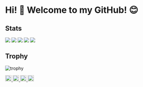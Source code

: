 # Hi! 👋 Welcome to my GitHub! 😊

<!--
- **I like Unity and Blender.**
- ![image](https://github.com/ryosuke-shi/ryosuke-shi/assets/166581480/fc81c81b-31ca-4b09-9600-7913e605474e)
-->

<!--
**ryosuke-shi/ryosuke-shi** is a ✨ _special_ ✨ repository because its `README.md` (this file) appears on your GitHub profile.

Here are some ideas to get you started:

- 🔭 I’m currently working on ...
- 🌱 I’m currently learning ...
- 👯 I’m looking to collaborate on ...
- 🤔 I’m looking for help with ...
- 💬 Ask me about ...
- 📫 How to reach me: ...
- 😄 Pronouns: ...
- ⚡ Fun fact: ...
-->

## Stats
![](http://github-profile-summary-cards.vercel.app/api/cards/profile-details?username=ryosuke-shi&theme=gruvbox)
![](http://github-profile-summary-cards.vercel.app/api/cards/repos-per-language?username=ryosuke-shi&theme=gruvbox)
![](http://github-profile-summary-cards.vercel.app/api/cards/most-commit-language?username=ryosuke-shi&theme=gruvbox)
![](http://github-profile-summary-cards.vercel.app/api/cards/stats?username=ryosuke-shi&theme=gruvbox)
![](http://github-profile-summary-cards.vercel.app/api/cards/productive-time?username=ryosuke-shi&theme=gruvbox&utcOffset=9)

## Trophy
![trophy](https://github-profile-trophy.vercel.app/?username=ryosuke-shi&theme=gruvbox)

<p align="left">
  <a href="https://github.com/ryosuke-shi">
    <img height="20" src="https://komarev.com/ghpvc/?username=ryosuke-shi" />
  </a>
  <a href="https://github.com/ryosuke-shi">
    <img height="20" src="https://img.shields.io/github/followers/ryosuke-shi?label=follow&logo=github&style=flat" />
  </a>
  <a href="http://qiita.com/getto_getto">
    <img height="20" src="https://qiita-badge.apiapi.app/s/getto_getto/posts.svg" />
  </a>
  <a href="http://qiita.com/getto_getto">
    <img height="20" src="https://qiita-badge.apiapi.app/s/getto_getto/contributions.svg" />
  </a>
</p>

